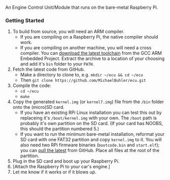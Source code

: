 An Engine Control Unit/Module that runs on the bare-metal Raspberry Pi.

### Getting Started

1. To build from source, you will need an ARM compiler.
    * If you are compiling on a Raspberry Pi, the native compiler should work.
    * If you are compiling on another machine, you will need a cross compiler. You can [download the latest toolchain](https://launchpad.net/gcc-arm-embedded/+download) from the GCC ARM Embedded Project. Extract the archive to a location of your choosing and add it's `bin` folder to your `PATH`.
2. Fetch the latest code from GitHub.
    * Make a directory to clone to, e.g. `mkdir ~/ecu && cd ~/ecu`
    * Then `git clone https://github.com/MichaelBuhler/ecu.git`
3. Compile the code:
    * `cd ~/ecu`
    * `make`
4. Copy the generated `kernel.img` (or `kernel7.img`) file from the `/bin` folder onto the (micro)SD card.
    * If you have an existing RPi Linux installation you can test this out by replaceing it's `/boot/kernel.img` with your own. The `/boot` path is probably it's own partition on the SD card. (If your card has NOOBS, this should the partition numbered 5.)
    * If you want to run the minimum bare-metal installation, reformat your SD card with one FAT32 partition and copy `kernel.img` to it. You will also need two RPi firmware binaries (`bootcode.bin` and `start.elf`); you can [pull the latest](https://github.com/raspberrypi/firmware/tree/master/boot) from GitHub. Place all files at the root of the partition.
5. Plug in the SD card and boot up your Raspberry Pi.
6. [Attach the Raspberry Pi to your car's engine.]
7. Let me know if it works or if it blows up.
